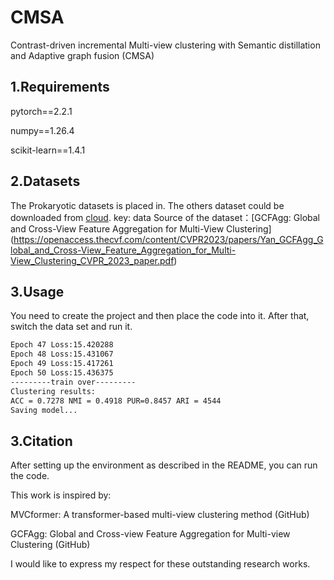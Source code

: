 # CMSA
Contrast-driven incremental Multi-view clustering with Semantic distillation and Adaptive graph fusion (CMSA)


## 1.Requirements

pytorch==2.2.1

numpy==1.26.4

scikit-learn==1.4.1

## 2.Datasets
The Prokaryotic datasets is placed in. The others dataset could be downloaded from [cloud](https://pan.baidu.com/s/1XNWW8UqTcPMkw9NpiKqvOQ). key: data   Source of the dataset：[GCFAgg: Global and Cross-View Feature Aggregation for Multi-View Clustering] (https://openaccess.thecvf.com/content/CVPR2023/papers/Yan_GCFAgg_Global_and_Cross-View_Feature_Aggregation_for_Multi-View_Clustering_CVPR_2023_paper.pdf)

## 3.Usage
You need to create the project and then place the code into it. After that, switch the data set and run it.


```bash
Epoch 47 Loss:15.420288
Epoch 48 Loss:15.431067
Epoch 49 Loss:15.417261
Epoch 50 Loss:15.436375
---------train over---------
Clustering results:
ACC = 0.7278 NMI = 0.4918 PUR=0.8457 ARI = 4544
Saving model...
```
## 3.Citation
After setting up the environment as described in the README, you can run the code.

This work is inspired by:

MVCformer: A transformer-based multi-view clustering method (GitHub)

GCFAgg: Global and Cross-view Feature Aggregation for Multi-view Clustering (GitHub)

I would like to express my respect for these outstanding research works.

